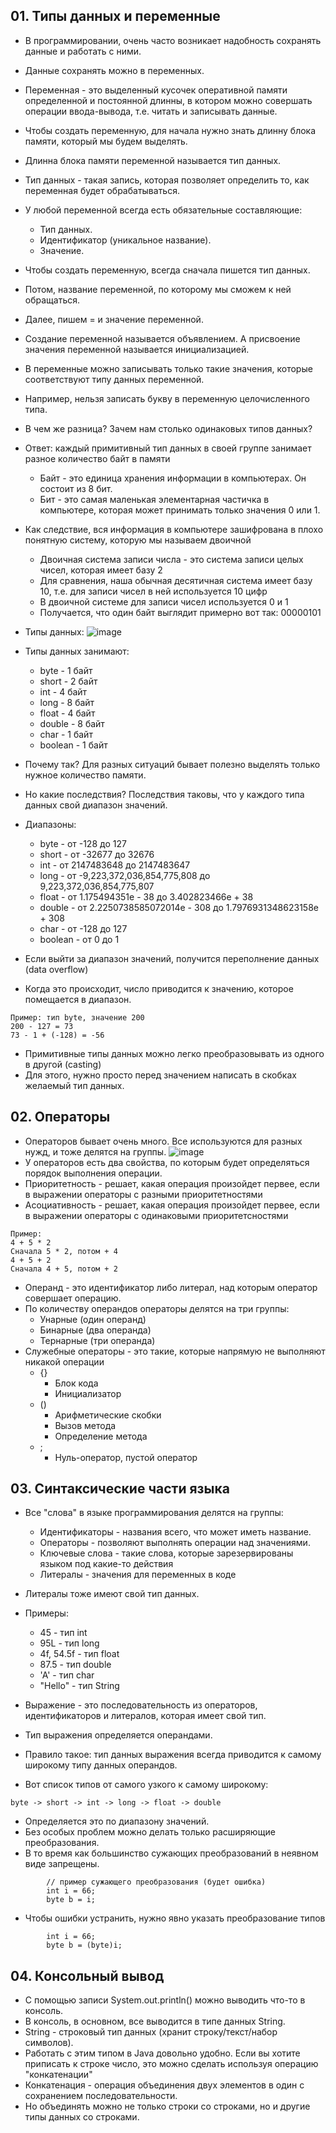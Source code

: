 ## 01. Типы данных и переменные
* В программировании, очень часто возникает надобность сохранять данные и работать с ними.
* Данные сохранять можно в переменных.
* Переменная - это выделенный кусочек оперативной памяти определенной и постоянной длинны, в котором можно совершать
операции ввода-вывода, т.е. читать и записывать данные.
* Чтобы создать переменную, для начала нужно знать длинну блока памяти, который мы будем выделять.
* Длинна блока памяти переменной называется тип данных.
* Тип данных - такая запись, которая позволяет определить то, как переменная будет обрабатываться.

* У любой переменной всегда есть обязательные составляющие:
  * Тип данных.
  * Идентификатор (уникальное название).
  * Значение.
* Чтобы создать переменную, всегда сначала пишется тип данных.
* Потом, название переменной, по которому мы сможем к ней обращаться.
* Далее, пишем = и значение переменной.
* Создание переменной называется объявлением. А присвоение значения переменной называется инициализацией.

* В переменные можно записывать только такие значения, которые соответствуют типу данных переменной.
* Например, нельзя записать букву в переменную целочисленного типа.

* В чем же разница? Зачем нам столько одинаковых типов данных?
* Ответ: каждый примитивный тип данных в своей группе занимает разное количество байт в памяти
  * Байт - это единица хранения информации в компьютерах. Он состоит из 8 бит.
  * Бит - это самая маленькая элементарная частичка в компьютере, которая может 
  принимать только значения 0 или 1.
* Как следствие, вся информация в компьютере зашифрована в плохо понятную систему, которую мы называем двоичной
  * Двоичная система записи числа - это система записи целых чисел, которая имеет базу 2
  * Для сравнения, наша обычная десятичная система имеет базу 10, т.е. для записи чисел в ней используется 10 цифр
  * В двоичной системе для записи чисел используется 0 и 1
  * Получается, что один байт выглядит примерно вот так: 00000101
* Типы данных:
  ![image](https://raw.githubusercontent.com/ait-tr/cohort36/main/basic_programming/lesson_30/img/pic2.png)
* Типы данных занимают:
  * byte - 1 байт
  * short - 2 байт
  * int - 4 байт
  * long - 8 байт
  * float - 4 байт
  * double - 8 байт
  * char - 1 байт
  * boolean - 1 байт
* Почему так? Для разных ситуаций бывает полезно выделять только нужное количество памяти.
* Но какие последствия? Последствия таковы, что у каждого типа данных свой диапазон значений.
* Диапазоны:
  * byte - от -128 до 127
  * short - от -32677 до 32676
  * int - от 2147483648 до 2147483647
  * long - от -9,223,372,036,854,775,808 до 9,223,372,036,854,775,807
  * float - от 1.175494351e - 38 до 3.402823466e + 38
  * double - от 2.2250738585072014e - 308 до 1.7976931348623158e + 308
  * char - от -128 до 127
  * boolean - от 0 до 1
* Если выйти за диапазон значений, получится переполнение данных (data overflow)
* Когда это происходит, число приводится к значению, которое помещается в диапазон.
```
Пример: тип byte, значение 200
200 - 127 = 73
73 - 1 + (-128) = -56
```
* Примитивные типы данных можно легко преобразовывать из одного в другой (casting)
* Для этого, нужно просто перед значением написать в скобках желаемый тип данных.

## 02. Операторы
* Операторов бывает очень много. Все используются для разных нужд, и тоже делятся на группы.
  ![image](https://raw.githubusercontent.com/ait-tr/cohort36/main/basic_programming/lesson_30/img/pic1.png)
* У операторов есть два свойства, по которым будет определяться порядок выполнения операции.
* Приоритетность - решает, какая операция произойдет первее, если в выражении операторы с разными приоритетностями
* Асоциативность - решает, какая операция произойдет первее, если в выражении операторы с одинаковыми приоритетсностями
```
Пример:
4 + 5 * 2
Сначала 5 * 2, потом + 4
4 + 5 + 2
Сначала 4 + 5, потом + 2
```
* Операнд - это идентификатор либо литерал, над которым оператор совершает операцию.
* По количеству операндов операторы делятся на три группы:
  * Унарные (один операнд)
  * Бинарные (два операнда)
  * Тернарные (три операнда)
* Служебные операторы - это такие, которые напрямую не выполняют никакой операции
  * {}
    * Блок кода
    * Инициализатор
  * ()
    * Арифметические скобки
    * Вызов метода
    * Определение метода
  * ;
    * Нуль-оператор, пустой оператор


## 03. Синтаксические части языка
* Все "слова" в языке программирования делятся на группы:
  * Идентификаторы - названия всего, что может иметь название.
  * Операторы - позволяют выполнять операции над значениями.
  * Ключевые слова - такие слова, которые зарезервированы языком под какие-то действия
  * Литералы - значения для переменных в коде
* Литералы тоже имеют свой тип данных.
* Примеры:
  * 45 - тип int
  * 95L - тип long
  * 4f, 54.5f - тип float
  * 87.5 - тип double
  * 'A' - тип char
  * "Hello" - тип String

* Выражение - это последовательность из операторов, идентификаторов и литералов, которая имеет свой тип.
* Тип выражения определяется операндами.
* Правило такое: тип данных выражения всегда приводится к самому широкому типу данных операндов.
* Вот список типов от самого узкого к самому широкому:
```
byte -> short -> int -> long -> float -> double
```
* Определяется это по диапазону значений.
* Без особых проблем можно делать только расширяющие преобразования.
* В то время как большинство сужающих преобразований в неявном виде запрещены.
```
        // пример сужающего преобразования (будет ошибка)
        int i = 66;
        byte b = i;
```
* Чтобы ошибки устранить, нужно явно указать преобразование типов
```
        int i = 66;
        byte b = (byte)i;
```

## 04. Консольный вывод
* С помощью записи System.out.println() можно выводить что-то в консоль.
* В консоль, в основном, все выводится в типе данных String.
* String - строковый тип данных (хранит строку/текст/набор символов).
* Работать с этим типом в Java довольно удобно. Если вы хотите приписать к строке число, это можно сделать
используя операцию "конкатенации"
* Конкатенация - операция объединения двух элементов в один с сохранением последовательности.
* Но объединять можно не только строки со строками, но и другие типы данных со строками.



